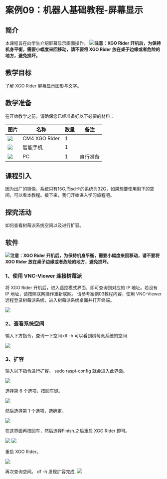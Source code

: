 ﻿---
sidebar_position: 9
sidebar_label: 案例09：机器人基础教程-屏幕显示
---

# 案例09：机器人基础教程-屏幕显示

## 简介

本课程旨在向学生介绍屏幕显示画面操作。
![](https://wiki-media-ef.oss-cn-hongkong.aliyuncs.com/docs/microbit/robot/xgo-rider-kit/images/microbit-xgo-rider-kit-read-01.png)**注意：XGO Rider 开机后，为保持机身平衡，需要小幅度来回移动，请不要将 XGO Rider 放在桌子边缘或者危险的地方，避免损坏。**


## 教学目标

了解 XGO Rider 屏幕显示图形与文字。

## 教学准备

在开始教学之前，请确保您已经准备好以下必要的材料：

| 图片 | 名称 | 数量 | 备注 |
|---|---|---|---|
| ![](https://wiki-media-ef.oss-cn-hongkong.aliyuncs.com/docs/microbit/)| CM4 XGO Rider | 1 |   |
| ![](https://wiki-media-ef.oss-cn-hongkong.aliyuncs.com/docs/microbit/) | 智能手机 | 1 |   |
| ![](https://wikimedia-ef.oss-cn-hongkong.al/otb.png) | PC | 1 | 自行准备 |


## 课程引入

因为出厂的镜像，系统只有15G,而sd卡的系统为32G，如果想要使用剩下的空间，可以看本教程。接下来，我们开始进入学习旅程吧。

## 探究活动

如何查看树莓派系统空间以及进行扩容。

## 软件
![](https://wiki-media-ef.oss-cn-hongkong.aliyuncs.com/docs/microbit/robot/xgo-rider-kit/images/microbit-xgo-rider-kit-read-01.png)**注意：XGO Rider 开机后，为保持机身平衡，需要小幅度来回移动，请不要将 XGO Rider 放在桌子边缘或者危险的地方，避免损坏。**

### 1、使用 VNC-Viewer 连接树莓派

将 XGO Rider 开机后，进入遥控模式界面，即可查询到对应的 IP 地址。若没有 IP 地址，请按照联网操作重新联网。
请参考案例03教程内容，使用 VNC-Viewer 远程登录树莓派系统，进入树莓派系统桌面并打开终端。

![](https://wiki-media-ef.oss-cn-hongkong.aliyuncs.com/docs/pico/cm4-xgo-rider-kit/images/cm4-xgo-rider-kit-case07-01.png)

### 2、查看系统空间

输入下方指令，查询一下空间
df -h
可以看到树莓派系统的空间

![](https://wiki-media-ef.oss-cn-hongkong.aliyuncs.com/docs/pico/cm4-xgo-rider-kit/images/cm4-xgo-rider-kit-case08-01.png)

### 3、扩容

输入以下指令进行扩容。
sudo raspi-config
就会进入此界面。

![](https://wiki-media-ef.oss-cn-hongkong.aliyuncs.com/docs/pico/cm4-xgo-rider-kit/images/cm4-xgo-rider-kit-case08-02.png)

选择第 6 个选项，按回车键。

![](https://wiki-media-ef.oss-cn-hongkong.aliyuncs.com/docs/pico/cm4-xgo-rider-kit/images/cm4-xgo-rider-kit-case08-03.png)

然后选择第 1 个选项，选确定。

![](https://wiki-media-ef.oss-cn-hongkong.aliyuncs.com/docs/pico/cm4-xgo-rider-kit/images/cm4-xgo-rider-kit-case08-04.png)

在这界面再按回车，然后选择Finish.之后重启 XGO Rider 即可。

![](https://wiki-media-ef.oss-cn-hongkong.aliyuncs.com/docs/pico/cm4-xgo-rider-kit/images/cm4-xgo-rider-kit-case08-05.png)
![](https://wiki-media-ef.oss-cn-hongkong.aliyuncs.com/docs/pico/cm4-xgo-rider-kit/images/cm4-xgo-rider-kit-case08-06.png)

重启 XGO Rider。

![](https://wiki-media-ef.oss-cn-hongkong.aliyuncs.com/docs/pico/cm4-xgo-rider-kit/images/cm4-xgo-rider-kit-case08-07.png)

再次查询空间。
df -h
发现扩容完成.
![](https://wiki-media-ef.oss-cn-hongkong.aliyuncs.com/docs/pico/cm4-xgo-rider-kit/images/cm4-xgo-rider-kit-case08-08.png)
